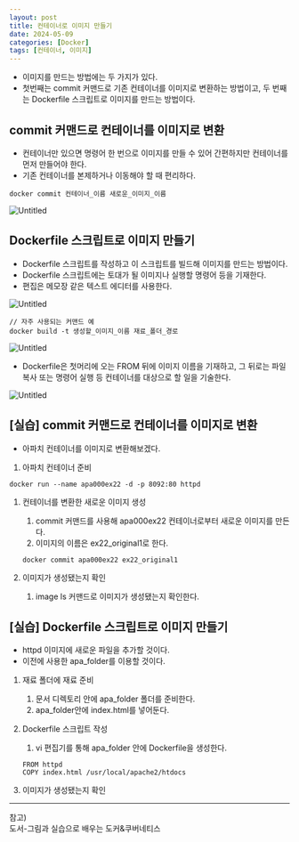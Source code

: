 ```yaml
---
layout: post
title: 컨테이너로 이미지 만들기
date: 2024-05-09
categories: [Docker]
tags: [컨테이너, 이미지]
---
```


- 이미지를 만드는 방법에는 두 가지가 있다.
- 첫번째는 commit 커맨드로 기존 컨테이너를 이미지로 변환하는 방법이고, 두 번째는 Dockerfile 스크립트로 이미지를 만드는 방법이다.

## commit 커맨드로 컨테이너를 이미지로 변환

- 컨테이너만 있으면 명령어 한 번으로 이미지를 만들 수 있어 간편하지만 컨테이너를 먼저 만들어야 한다.
- 기존 컨테이너를 본제하거나 이동해야 할 때 편리하다.

```docker
docker commit 컨테이너_이름 새로운_이미지_이름
```

![Untitled](3%20%E1%84%8F%E1%85%A5%E1%86%AB%E1%84%90%E1%85%A6%E1%84%8B%E1%85%B5%E1%84%82%E1%85%A5%E1%84%85%E1%85%A9%20%E1%84%8B%E1%85%B5%E1%84%86%E1%85%B5%E1%84%8C%E1%85%B5%20%E1%84%86%E1%85%A1%E1%86%AB%E1%84%83%E1%85%B3%E1%86%AF%E1%84%80%E1%85%B5%20f67b423d88fc4d9595a26a82ed29f756/Untitled.png)

## Dockerfile 스크립트로 이미지 만들기

- Dockerfile 스크립트를 작성하고 이 스크립트를 빌드해 이미지를 만드는 방법이다.
- Dockerfile 스크립트에는 토대가 될 이미지나 실행할 명령어 등을 기재한다.
- 편집은 메모장 같은 텍스트 에디터를 사용한다.

![Untitled](3%20%E1%84%8F%E1%85%A5%E1%86%AB%E1%84%90%E1%85%A6%E1%84%8B%E1%85%B5%E1%84%82%E1%85%A5%E1%84%85%E1%85%A9%20%E1%84%8B%E1%85%B5%E1%84%86%E1%85%B5%E1%84%8C%E1%85%B5%20%E1%84%86%E1%85%A1%E1%86%AB%E1%84%83%E1%85%B3%E1%86%AF%E1%84%80%E1%85%B5%20f67b423d88fc4d9595a26a82ed29f756/Untitled%201.png)

```docker
// 자주 사용되는 커맨드 예
docker build -t 생성할_이미지_이름 재료_폴더_경로
```

![Untitled](3%20%E1%84%8F%E1%85%A5%E1%86%AB%E1%84%90%E1%85%A6%E1%84%8B%E1%85%B5%E1%84%82%E1%85%A5%E1%84%85%E1%85%A9%20%E1%84%8B%E1%85%B5%E1%84%86%E1%85%B5%E1%84%8C%E1%85%B5%20%E1%84%86%E1%85%A1%E1%86%AB%E1%84%83%E1%85%B3%E1%86%AF%E1%84%80%E1%85%B5%20f67b423d88fc4d9595a26a82ed29f756/Untitled%202.png)

- Dockerfile은 첫머리에 오는 FROM 뒤에 이미지 이름을 기재하고, 그 뒤로는 파일 복사 또는 명령어 실행 등 컨테이너를 대상으로 할 일을 기술한다.

![Untitled](3%20%E1%84%8F%E1%85%A5%E1%86%AB%E1%84%90%E1%85%A6%E1%84%8B%E1%85%B5%E1%84%82%E1%85%A5%E1%84%85%E1%85%A9%20%E1%84%8B%E1%85%B5%E1%84%86%E1%85%B5%E1%84%8C%E1%85%B5%20%E1%84%86%E1%85%A1%E1%86%AB%E1%84%83%E1%85%B3%E1%86%AF%E1%84%80%E1%85%B5%20f67b423d88fc4d9595a26a82ed29f756/Untitled%203.png)

## [실습] commit 커맨드로 컨테이너를 이미지로 변환

- 아파치 컨테이너를 이미지로 변환해보겠다.

1. 아파치 컨테이너 준비

```docker
docker run --name apa000ex22 -d -p 8092:80 httpd
```

1. 컨테이너를 변환한 새로운 이미지 생성
    1. commit 커맨드를 사용해 apa000ex22 컨테이너로부터 새로운 이미지를 만든다.
    2. 이미지의 이름은 ex22_original1로 한다.

    ```docker
    docker commit apa000ex22 ex22_original1
    ```

2. 이미지가 생성됐는지 확인
    1. image ls 커맨드로 이미지가 생성됐는지 확인한다.

## [실습] Dockerfile 스크립트로 이미지 만들기

- httpd 이미지에 새로운 파일을 추가할 것이다.
- 이전에 사용한 apa_folder를 이용할 것이다.

1. 재료 폴더에 재료 준비
    1. 문서 디렉토리 안에 apa_folder 폴더를 준비한다.
    2. apa_folder안에 index.html를 넣어둔다.
2. Dockerfile 스크립트 작성
    1. vi 편집기를 통해 apa_folder 안에 Dockerfile을 생성한다.

    ```docker
    FROM httpd
    COPY index.html /usr/local/apache2/htdocs
    ```

3. 이미지가 생성됐는지 확인


---
참고)  
도서-그림과 실습으로 배우는 도커&쿠버네티스
